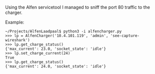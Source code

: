 Using the Alfen servicetool I managed to sniff the port 80 traffic to the charger. 

Example:

    ~/Projects/AlfenLaadpaal$ python3 -i alfencharger.py 
    >>> lp = AlfenCharger('10.4.101.119', 'admin', 'see-capture-wireshark')
    >>> lp.get_charge_status()
    {'max_current': 23.0, 'socket_state': 'idle'}
    >>> lp.set_charge_current(24)
    True
    >>> lp.get_charge_status()
    {'max_current': 24.0, 'socket_state': 'idle'}


